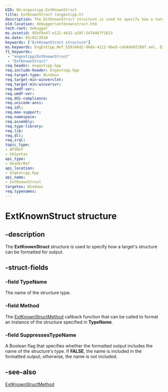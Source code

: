 ```yaml
---
UID: NS:engextcpp.ExtKnownStruct
title: ExtKnownStruct (engextcpp.h)
description: The ExtKnownStruct structure is used to specify how a target's structure can be formatted for output.
old-location: debugger\extknownstruct.htm
tech.root: debugger
ms.assetid: 95bf9a47-e121-4432-a28f-5476467f1823
ms.date: 05/03/2018
keywords: ["ExtKnownStruct structure"]
ms.keywords: EngExtCpp_Ref_b59346d2-06da-4112-9bed-ce64de0f2807.xml, ExtKnownStruct, ExtKnownStruct structure [Windows Debugging], debugger.extknownstruct, engextcpp/ExtKnownStruct
f1_keywords:
 - "engextcpp/ExtKnownStruct"
 - "ExtKnownStruct"
req.header: engextcpp.hpp
req.include-header: Engextcpp.hpp
req.target-type: Windows
req.target-min-winverclnt: 
req.target-min-winversvr: 
req.kmdf-ver: 
req.umdf-ver: 
req.ddi-compliance: 
req.unicode-ansi: 
req.idl: 
req.max-support: 
req.namespace: 
req.assembly: 
req.type-library: 
req.lib: 
req.dll: 
req.irql: 
topic_type:
- APIRef
- kbSyntax
api_type:
- HeaderDef
api_location:
- Engextcpp.hpp
api_name:
- ExtKnownStruct
targetos: Windows
req.typenames: 
---
```


# ExtKnownStruct structure


## -description


The <b>ExtKnownStruct</b> structure is used to specify how a target's structure can be formatted for output.


## -struct-fields




### -field TypeName

The name of the structure type.


### -field Method

The <a href="https://docs.microsoft.com/previous-versions/windows/hardware/previsioning-framework/ff543989(v=vs.85)">ExtKnownStructMethod</a> callback function that can be called to format an instance of the structure specified in <b>TypeName</b>.


### -field SuppressesTypeName

A Boolean flag that specifies whether the formatted output includes the name of the structure's type.  If <b>FALSE</b>, the name is included in the formatted output; otherwise, the name is not included.


## -see-also




<a href="https://docs.microsoft.com/previous-versions/windows/hardware/previsioning-framework/ff543989(v=vs.85)">ExtKnownStructMethod</a>
 

 

